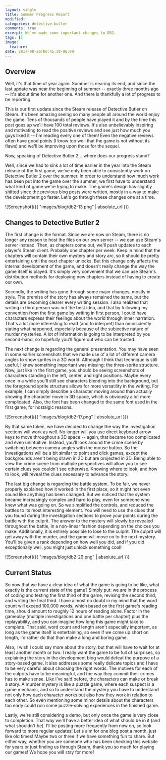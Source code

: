 ```yaml
---
layout: single
title: Summer Progress Report
modified:
categories: detective-butler
comments: true
excerpt: We've made some important changes to DB2.
tags: []
image:
  feature:
date: 2017-08-26T00:45:30-06:00
---
```


## Overview

Well, it's that time of year again. Summer is nearing its end, and since the last update was near the beginning of summer -- exactly three months ago -- it's about time for another one. And there is thankfully a lot of progress to be reporting.

This is our first update since the Steam release of Detective Butler on Steam. It's been amazing seeing so many people all around the world enjoy the game. Tens of thousands of people have played it and by the time this post goes up we'll have 100 total reviews. It's also unbelievably inspiring and motivating to read the positive reviews and see just how much you guys liked it -- I'm reading every one of them! Even the negative reviews often have good points (I know too well that the game is not without its flaws) and we'll be improving upon those for the sequel.

Now, speaking of Detective Butler 2... where does our progress stand?

Well, since we had to sink a lot of time earlier in the year into the Steam release of the first game, we've only been able to consistently work on Detective Butler 2 over the summer. In order to understand how much work has been put into the game over the summer, we first have to understand what kind of game we're trying to make. The game's design has slightly shifted since the previous blog posts were written, mostly in a way to make the development go faster. Let's go through these changes one at a time.

![Screenshot]({{ "images/blog/db2-13.png" | absolute_url }})

## Changes to Detective Butler 2

The first change is the format. Since we are now on Steam, there is no longer any reason to host the files on our own server -- we can use Steam's server instead. Then, as chapters come out, we'll push updates to each player's Steam client. Probably one chapter per week. Keep in mind that the chapters will contain their own mystery and story arc, so it should be pretty entertaining until the next chapter unlocks. But this change only affects the internal development of the game, and doesn't really change the way the game itself is played. It's simply very convenient that we can use Steam's distribution methods for deploying new chapters instead of having to create our own.

Secondly, the writing has gone through some major changes, mostly in style. The premise of the story has always remained the same, but the details are becoming clearer every writing session. I also realized that writing in third person was not the best idea, and that by following my convention from the first game by writing in first person, I could have characters express their feelings about the world through inner narration. That's a lot more interesting to read (and to interpret) than omnisciently stating what happened, especially because of the subjective nature of murder mysteries. A lot of information is going to be interpreted by you second-hand, so hopefully you'll figure out who can be trusted.

The next change is regarding the general presentation. You may have seen in some earlier screenshots that we made use of a lot of different camera angles to show sprites in a 3D world. Although I think that technique is still useful, I knew something important was missing: the three-sprite structure. Now, just like in the first game, you should be seeing screenshots of characters standing in the left, center, and right positions. Maybe every once in a while you'll still see characters blending into the background, but the foreground sprite structure allows for more versatility in the writing. For example, I can simply describe a character moving around than actually showing the character move in 3D space, which is obviously a lot more complicated. Also, the font has been changed to the same font used in the first game, for nostalgic reasons.

![Screenshot]({{ "images/blog/db2-17.png" | absolute_url }})

By that same token, we have decided to change the way the investigation sections will work as well. No longer will you use direct keyboard arrow keys to move throughout a 3D space -- again, that became too complicated and even unintuitive. Instead, you'll look around the crime scene by switching between camera angles with the mouse button. So the investigations will be a bit similar to point and click games, except the backgrounds aren't being drawn in 2D but are projected in 3D. Being able to view the crime scene from multiple perspectives will allow you to see certain clues you couldn't see otherwise. Knowing where to look, and how to look, will reveal the clues necessary to advance the story.

The last big change is regarding the battle system. To be fair, we never properly explained how it worked in the first place, so it might not even sound like anything has been changed. But we noticed that the system became increasingly complex and hard to play, even for someone who knew what was going on. So we simplified the controls, and reduced the battles to its most interesting element. You will need to use the clues that you found during the investigation sections to prove your points during the battle with the culprit. The answer to the mystery will slowly be revealed throughout the battle, in a non-linear fashion depending on the choices you make. Additionally, it is entirely possible to lose to the culprit. The culprit will get away with the murder, and the game will move on to the next mystery. You'll be given a rank depending on how well you did, and if you did exceptionally well, you might just unlock something cool!

![Screenshot]({{ "images/blog/db2-29.png" | absolute_url }})

## Current Status

So now that we have a clear idea of what the game is going to be like, what exactly is the current state of the game? Simply put: we are in the process of coding and testing the first third of the game, revising the second third, and writing the final third. I have almost no doubt in my mind that the word count will exceed 100,000 words, which based on the first game's reading time, should amount to roughly 12 hours of reading alone. Factor in the gameplay (multiple investigations and one battle per chapter) plus the replayability, and you can imagine how long this game might take to complete. That said, word count and length aren't especially important, as long as the game itself is entertaining, so even if we come up short on length, I'd rather do that than make a long and boring game.

Also, I wish I could say more about the story, but that will have to wait for at least another month or two. I really want the game to be full of surprises, so explaining the story in the development blog would defeat the purpose of a story-based game. It also addresses some really delicate topics and I have to be very careful about choosing the right words. The motives for each of the culprits have to be meaningful, and the way they commit their crimes has to make sense. Like I've said before, the characters can make or break a story. A murder mystery is like a puzzle game, where each suspect is a game mechanic, and so to understand the mystery you have to understand not only how each character works but also how they work in relation to each other. So even mentioning some minor details about the characters too early could ruin some puzzle-solving experiences in the finished game.

Lastly, we're still considering a demo, but only once the game is very close to completion. That way we'll have a better idea of what should be in it (and what shouldn't be). I'll be posting more frequently from now on, so look forward to more regular updates! Let's aim for one blog post a month, just like old times! Maybe two or three if we have something fun to share. But either way, whether you are someone who has been checking this website for years or just finding us through Steam, thank you so much for playing our games! We hope you will stay for more!